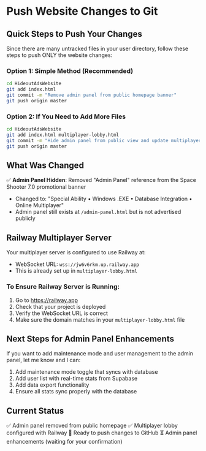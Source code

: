 # Push Website Changes to Git

## Quick Steps to Push Your Changes

Since there are many untracked files in your user directory, follow these steps to push ONLY the website changes:

### Option 1: Simple Method (Recommended)
```bash
cd HideoutAdsWebsite
git add index.html
git commit -m "Remove admin panel from public homepage banner"
git push origin master
```

### Option 2: If You Need to Add More Files
```bash
cd HideoutAdsWebsite
git add index.html multiplayer-lobby.html
git commit -m "Hide admin panel from public view and update multiplayer"
git push origin master
```

## What Was Changed

✅ **Admin Panel Hidden**: Removed "Admin Panel" reference from the Space Shooter 7.0 promotional banner
- Changed to: "Special Ability • Windows .EXE • Database Integration • Online Multiplayer"
- Admin panel still exists at `/admin-panel.html` but is not advertised publicly

## Railway Multiplayer Server

Your multiplayer server is configured to use Railway at:
- WebSocket URL: `wss://jw6v6rkm.up.railway.app`
- This is already set up in `multiplayer-lobby.html`

### To Ensure Railway Server is Running:
1. Go to https://railway.app
2. Check that your project is deployed
3. Verify the WebSocket URL is correct
4. Make sure the domain matches in your `multiplayer-lobby.html` file

## Next Steps for Admin Panel Enhancements

If you want to add maintenance mode and user management to the admin panel, let me know and I can:
1. Add maintenance mode toggle that syncs with database
2. Add user list with real-time stats from Supabase
3. Add data export functionality
4. Ensure all stats sync properly with the database

## Current Status

✅ Admin panel removed from public homepage
✅ Multiplayer lobby configured with Railway
🔄 Ready to push changes to GitHub
⏳ Admin panel enhancements (waiting for your confirmation)

